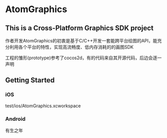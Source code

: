 # AtomGraphics
 
 ## This is a Cross-Platform Graphics SDK project
 
作者开发AtomGraphics的初衷是基于C/C++开发一套能跨平台绘图的API，能充分利用各个平台的特性，实现高流畅度、低内存消耗的的画图SDK

工程的雏形(prototype)参考了cocos2d，有的代码来自其开源代码，后边会逐一声明

 ## Getting Started
 
 ### iOS
 test/ios/AtomGraphics.xcworkspace
 
 ### Android
 有生之年
